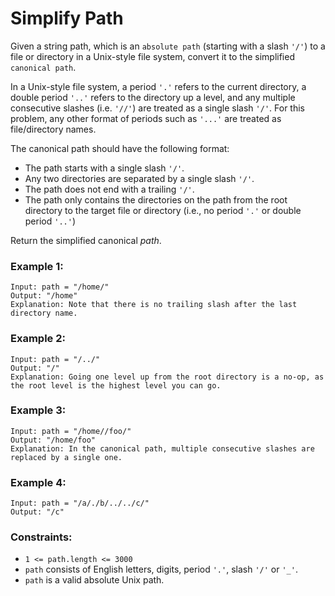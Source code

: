 # Simplify Path

Given a string path, which is an `absolute path` (starting with a slash `'/'`) to a file or directory in a Unix-style file system, convert it to the simplified `canonical path`.

In a Unix-style file system, a period `'.'` refers to the current directory, a double period `'..'` refers to the directory up a level, and any multiple consecutive slashes (i.e. `'//'`) are treated as a single slash `'/'`. For this problem, any other format of periods such as `'...'` are treated as file/directory names.

The canonical path should have the following format:

- The path starts with a single slash `'/'`.
- Any two directories are separated by a single slash `'/'`.
- The path does not end with a trailing `'/'`.
- The path only contains the directories on the path from the root directory to the target file or directory (i.e., no period `'.'` or double period `'..'`)

Return the simplified canonical *path*.

 

### Example 1:

```
Input: path = "/home/"
Output: "/home"
Explanation: Note that there is no trailing slash after the last directory name.
```

### Example 2:

```
Input: path = "/../"
Output: "/"
Explanation: Going one level up from the root directory is a no-op, as the root level is the highest level you can go.
```

### Example 3:

```
Input: path = "/home//foo/"
Output: "/home/foo"
Explanation: In the canonical path, multiple consecutive slashes are replaced by a single one.
```

### Example 4:

```
Input: path = "/a/./b/../../c/"
Output: "/c"
```

### Constraints:

- `1 <= path.length <= 3000`
- `path` consists of English letters, digits, period `'.'`, slash `'/'` or `'_'`.
- `path` is a valid absolute Unix path.